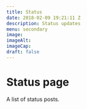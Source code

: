 ```yaml
---
title: Status
date: 2018-02-09 19:21:11 Z
description: Status updates
menu: secondary
image: 
imageAlt: 
imageCap: 
draft: false
---
```


# Status page

A list of status posts.
